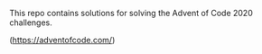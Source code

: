 This repo contains solutions for solving the Advent of Code 2020 challenges.

(https://adventofcode.com/)